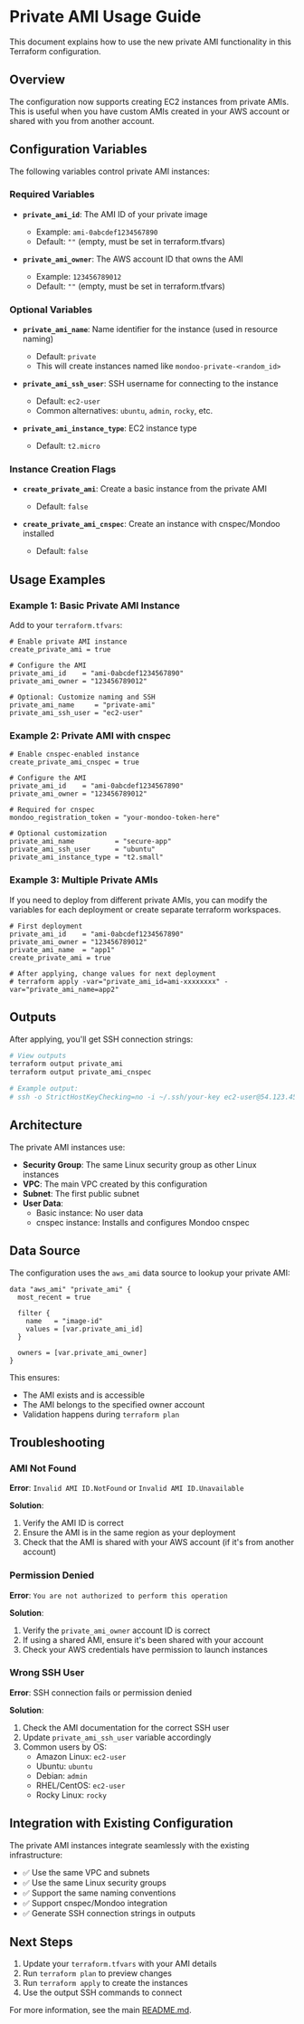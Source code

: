 # Private AMI Usage Guide

This document explains how to use the new private AMI functionality in this Terraform configuration.

## Overview

The configuration now supports creating EC2 instances from private AMIs. This is useful when you have custom AMIs created in your AWS account or shared with you from another account.

## Configuration Variables

The following variables control private AMI instances:

### Required Variables

- **`private_ami_id`**: The AMI ID of your private image
  - Example: `ami-0abcdef1234567890`
  - Default: `""` (empty, must be set in terraform.tfvars)

- **`private_ami_owner`**: The AWS account ID that owns the AMI
  - Example: `123456789012`
  - Default: `""` (empty, must be set in terraform.tfvars)

### Optional Variables

- **`private_ami_name`**: Name identifier for the instance (used in resource naming)
  - Default: `private`
  - This will create instances named like `mondoo-private-<random_id>`

- **`private_ami_ssh_user`**: SSH username for connecting to the instance
  - Default: `ec2-user`
  - Common alternatives: `ubuntu`, `admin`, `rocky`, etc.

- **`private_ami_instance_type`**: EC2 instance type
  - Default: `t2.micro`

### Instance Creation Flags

- **`create_private_ami`**: Create a basic instance from the private AMI
  - Default: `false`

- **`create_private_ami_cnspec`**: Create an instance with cnspec/Mondoo installed
  - Default: `false`

## Usage Examples

### Example 1: Basic Private AMI Instance

Add to your `terraform.tfvars`:

```hcl
# Enable private AMI instance
create_private_ami = true

# Configure the AMI
private_ami_id    = "ami-0abcdef1234567890"
private_ami_owner = "123456789012"

# Optional: Customize naming and SSH
private_ami_name     = "private-ami"
private_ami_ssh_user = "ec2-user"
```

### Example 2: Private AMI with cnspec

```hcl
# Enable cnspec-enabled instance
create_private_ami_cnspec = true

# Configure the AMI
private_ami_id    = "ami-0abcdef1234567890"
private_ami_owner = "123456789012"

# Required for cnspec
mondoo_registration_token = "your-mondoo-token-here"

# Optional customization
private_ami_name          = "secure-app"
private_ami_ssh_user      = "ubuntu"
private_ami_instance_type = "t2.small"
```

### Example 3: Multiple Private AMIs

If you need to deploy from different private AMIs, you can modify the variables for each deployment or create separate terraform workspaces.

```hcl
# First deployment
private_ami_id    = "ami-0abcdef1234567890"
private_ami_owner = "123456789012"
private_ami_name  = "app1"
create_private_ami = true

# After applying, change values for next deployment
# terraform apply -var="private_ami_id=ami-xxxxxxxx" -var="private_ami_name=app2"
```

## Outputs

After applying, you'll get SSH connection strings:

```bash
# View outputs
terraform output private_ami
terraform output private_ami_cnspec

# Example output:
# ssh -o StrictHostKeyChecking=no -i ~/.ssh/your-key ec2-user@54.123.45.67
```

## Architecture

The private AMI instances use:
- **Security Group**: The same Linux security group as other Linux instances
- **VPC**: The main VPC created by this configuration
- **Subnet**: The first public subnet
- **User Data**: 
  - Basic instance: No user data
  - cnspec instance: Installs and configures Mondoo cnspec

## Data Source

The configuration uses the `aws_ami` data source to lookup your private AMI:

```hcl
data "aws_ami" "private_ami" {
  most_recent = true

  filter {
    name   = "image-id"
    values = [var.private_ami_id]
  }

  owners = [var.private_ami_owner]
}
```

This ensures:
- The AMI exists and is accessible
- The AMI belongs to the specified owner account
- Validation happens during `terraform plan`

## Troubleshooting

### AMI Not Found

**Error**: `Invalid AMI ID.NotFound` or `Invalid AMI ID.Unavailable`

**Solution**: 
1. Verify the AMI ID is correct
2. Ensure the AMI is in the same region as your deployment
3. Check that the AMI is shared with your AWS account (if it's from another account)

### Permission Denied

**Error**: `You are not authorized to perform this operation`

**Solution**:
1. Verify the `private_ami_owner` account ID is correct
2. If using a shared AMI, ensure it's been shared with your account
3. Check your AWS credentials have permission to launch instances

### Wrong SSH User

**Error**: SSH connection fails or permission denied

**Solution**:
1. Check the AMI documentation for the correct SSH user
2. Update `private_ami_ssh_user` variable accordingly
3. Common users by OS:
   - Amazon Linux: `ec2-user`
   - Ubuntu: `ubuntu`
   - Debian: `admin`
   - RHEL/CentOS: `ec2-user`
   - Rocky Linux: `rocky`

## Integration with Existing Configuration

The private AMI instances integrate seamlessly with the existing infrastructure:

- ✅ Use the same VPC and subnets
- ✅ Use the same Linux security groups
- ✅ Support the same naming conventions
- ✅ Support cnspec/Mondoo integration
- ✅ Generate SSH connection strings in outputs

## Next Steps

1. Update your `terraform.tfvars` with your AMI details
2. Run `terraform plan` to preview changes
3. Run `terraform apply` to create the instances
4. Use the output SSH commands to connect

For more information, see the main [README.md](README.md).

